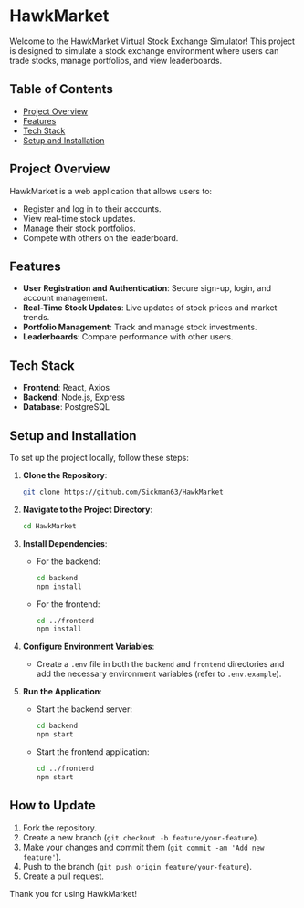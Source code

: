 # HawkMarket

Welcome to the HawkMarket Virtual Stock Exchange Simulator! This project is designed to simulate a stock exchange environment where users can trade stocks, manage portfolios, and view leaderboards.

## Table of Contents

- [Project Overview](#project-overview)
- [Features](#features)
- [Tech Stack](#tech-stack)
- [Setup and Installation](#setup-and-installation)

## Project Overview

HawkMarket is a web application that allows users to:
- Register and log in to their accounts.
- View real-time stock updates.
- Manage their stock portfolios.
- Compete with others on the leaderboard.

## Features

- **User Registration and Authentication**: Secure sign-up, login, and account management.
- **Real-Time Stock Updates**: Live updates of stock prices and market trends.
- **Portfolio Management**: Track and manage stock investments.
- **Leaderboards**: Compare performance with other users.

## Tech Stack

- **Frontend**: React, Axios
- **Backend**: Node.js, Express
- **Database**: PostgreSQL

## Setup and Installation

To set up the project locally, follow these steps:

1. **Clone the Repository**:
   ```bash
   git clone https://github.com/Sickman63/HawkMarket
   ```

2. **Navigate to the Project Directory**:
   ```bash
   cd HawkMarket
   ```

3. **Install Dependencies**:
   - For the backend:
     ```bash
     cd backend
     npm install
     ```
   - For the frontend:
     ```bash
     cd ../frontend
     npm install
     ```

4. **Configure Environment Variables**:
   - Create a `.env` file in both the `backend` and `frontend` directories and add the necessary environment variables (refer to `.env.example`).

5. **Run the Application**:
   - Start the backend server:
     ```bash
     cd backend
     npm start
     ```
   - Start the frontend application:
     ```bash
     cd ../frontend
     npm start
     ```

## How to Update

1. Fork the repository.
2. Create a new branch (`git checkout -b feature/your-feature`).
3. Make your changes and commit them (`git commit -am 'Add new feature'`).
4. Push to the branch (`git push origin feature/your-feature`).
5. Create a pull request.

Thank you for using HawkMarket!
